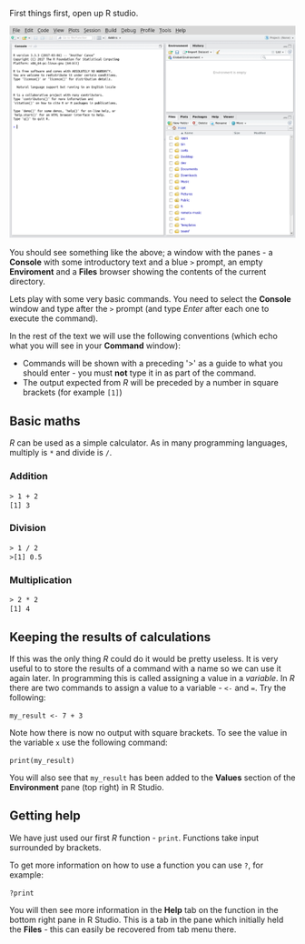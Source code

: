 First things first, open up R studio.

![R Studio at startup](images/rstudio-startup.png)

You should see something like the above; a window with the panes - a **Console** with some introductory text and a blue `>` prompt, an empty **Enviroment** and a **Files** browser showing the contents of the current directory.

Lets play with some very basic commands.
You need to select the **Console** window and type after the `>` prompt (and type *Enter* after each one to execute the command).

In the rest of the text we will use the following conventions (which echo what you will see in your **Command** window):
*  Commands will be shown with a preceding '>' as a guide to what you should enter - you must **not** type it in as part of the command.
*  The output expected from *R* will be preceded by a number in square brackets (for example `[1]`)

## Basic maths

*R* can be used as a simple calculator.
As in many programming languages, multiply is `*` and divide is `/`.


### Addition

```
> 1 + 2
[1] 3
```

### Division

```
> 1 / 2
>[1] 0.5
```

### Multiplication

```
> 2 * 2
[1] 4
```

## Keeping the results of calculations

If this was the only thing *R* could do it would be pretty useless.
It is very useful to to store the results of a command with a name so we can use it again later.
In programming this is called assigning a value in a *variable*.
In *R* there are two commands to assign a value to a variable - `<-` and `=`.
Try the following:

`my_result <- 7 + 3`

Note how there is now no output with square brackets.
To see the value in the variable `x` use the following command:

`print(my_result)`

You will also see that `my_result` has been added to the **Values** section of the **Environment** pane (top right) in R Studio.

## Getting help

We have just used our first *R* function - `print`.
Functions take input surrounded by brackets.

To get more information on how to use a function you can use `?`, for example:

`?print`

You will then see more information in the **Help** tab on the function in the bottom right pane in R Studio.
This is a tab in the pane which initially held the **Files** - this can easily be recovered from tab menu there.
